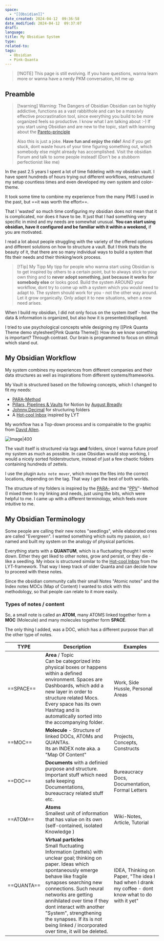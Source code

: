 ```yaml
---
space:
  - "[[Obsidian]]"
date_created: 2024-04-12  09:36:58
date_modified: 2024-04-12  09:37:07
draft: 
language: 
title: My Obsidian System
type: 
related-to: 
tags:
  - Obsidian
  - Pink-Quanta
---
```


> [!NOTE] This page is still evolving. If you have questions, wanna learn more or wanna have a nerdy PKM conversation, hit me up


## Preamble
> [!warning] Warning: The Dangers of Obsidian
> Obsidian can be highly addictive, functions as a vast rabbithole and can be a massivly effective procrastination tool, since everything you build to be more organized feels so productive. I know what I am talking about :-)
> If you start using Obsidian and are new to the topic, start with learning about the [Pareto-principle](https://en.wikipedia.org/wiki/Pareto_principle)
> 
> Also this is just a joke. **Have fun and enjoy the ride!** And if you get stuck, dont waste hours of your time figuring something out, which somebody else might already has accomplished. Visit the obsidian Forum and talk to some people instead! (Don't be a stubborn perfectionist like me)


In the past 2.5 years I spent a lot of time fiddeling with my obsidian vault.
I have spent hundreds of hours trying out different workflows, restructured my setup countless times and even developed my own system and color-theme.

It took some time to combine my experience from the many PMS I used in the past, but ==it was worth the effort==.

That I 'wasted' so much time configuring my obsidian does not mean that it is complicated, nor does it have to be. It just that I had something very specific in mind and my needs are somewhat unusual.
**You can start using obsidian, have it configured and be familiar with it within a weekend,** if you are motivated.

I read a lot about people struggling with the variety of the offered options and different solutions on how to structure a vault. But I think thats the beauty of it, that there are so many individual ways to build a system that fits their needs and their thinking/work process.

> [!Tip] My Tipp 
> My tipp for people who wanna start using Obsidian is to get inspired by others to a certain point, but to always stick to your own thing and to **never adopt something, just because it works for somebody else** or looks good. Build the system AROUND your workflow, dont try to come up with a system which you would need to adapt to. The system should work for you - not the other way around. Let it grow organically. Only adapt it to new situations, when a new need arises.

When I build my obsidian, I did not only focus on the system itself - how the data & information is organized, but also how it is presented/displayed.

I tried to use psychological concepts while designing my [[Pink Quanta Theme demo stylesheet|Pink Quanta Theme]]:
How do we know something is important? Through contrast.
Our brain is programmed to focus on stimuli which stand out.

## My Obsidian Workflow
My system combines my experiences from different companies and their data structures as well as inspirations from different systems/frameworks.

My Vault is structured based on the following concepts, which I changed to fit my needs: 

- [PARA-Method](https://mattgiaro.com/para-obsidian/)
- [Pillars, Pipelines & Vaults](https://www.youtube.com/watch?v=d93SGaf82OM) for Notion by [August Breadly](https://www.yearzero.io/notion-life-design)
- [Johnny.Decimal](https://johnnydecimal.com/) for structuring folders 
- A [Hot-cool Inbox](https://notes.linkingyourthinking.com/Atlas/Inbox) inspired by LYT 


My workflow has a Top-down process and is compairable to the graphic from [David Allen](davidco.com).

![Image|400](https://www.ssp.sh/blog/pkm-workflow-for-a-deeper-life/GTD-getting-things-done-workflow.png)



The vault itself is structured via tags **and** folders, since I wanna future proof my system as much as possible. In case Obsidian would stop working, I would a nicely sorted folderstructure, instead of just a few chaotic folders containing hundreds of zettels.

I use the plugin `Auto note mover`, which moves the files into the correct locations, depending on the tag. That way I get the best of both worlds.


The structure of my folders is inspired by the [PARA-](https://mattgiaro.com/para-obsidian/) and the "[PPV](https://www.yearzero.io/notion-life-design)"- Method (I mixed them to my linking and needs, just using the bits, which were helpful to me.
I came up with a different terminology, which feels more intuitive to me.


## My Obsidian Terminology

Some people are calling their new notes "seedlings", while elaborated ones are called "Evergreen".
I wanted something which suits my passion, so I named and built my system on the analogy of physical particles.

Everything starts with a **QUANTUM**, which is a fluctuating thought I wrote down. Either they get liked to other notes, grow and persist, or they die - like a seedling.
My inbox is structured similar to the [Hot-cool Inbox](https://notes.linkingyourthinking.com/Atlas/Inbox) from the LYT-framework. That way I keep track of older Quanta and can decide how to proceed with these notes.

Since the obsidian community calls their small Notes "Atomic notes" and the Index notes MOCs (Map of Content) I wanted to stick with this methodology, so that people can relate to it more easily.

### Types of notes / content

So, a small note is called an **ATOM**, many ATOMS linked together form a **MOC** (Molecule) and many molecules together form **SPACE**.

The only thing I added, was a DOC, which has a different purpose than all the other type of notes.


| TYPE | Description | Examples |
| ---- | ---- | ---- |
| ==SPACE== | **Area**  / Topic<br>Can be categorized into physical boxes or happens within a defined environment. Spaces are Dashboards, which add a new layer in order to structure related Mocs. Every space has its own Hashtag and is automatically sorted into the accompanying folder. | Work, Side Hussle, Personal Areas |
| ==MOC== | **Molecule** - Structure of linked DOCs, ATOMs and QUANTAs.<br>Its an INDEX note aka. a "Map Of Content" | Projects, Concepts, Constructs |
| ==DOC== | **Documents** with a definied purpose and structure. Important stuff which need safe keeping<br>Documentations, bureaucracy related stuff etc. | Bureaucracy Docs, Documentation, Formal Letters |
| ==ATOM== | **Atoms** <br>Smallest unit of information that has value on its own (self-contained, isolated Knowledge ) | Wiki-Notes,<br>Article, Tutorial |
| ==QUANTA== | **Virtual particles**<br>Small fluctuating Information (zettels) with unclear goal; thinking on paper. Ideas which spontaneously emerge behave like fragile synapses searching new connections. Such neural networks are getting annihilated over time if they dont interact with another "System", strengthening the synapses. If its is not being linked / incorporated over time, it will be deleted. | IDEA,  Thinking on Paper, "The idea I had when I drank my coffee - dont know what to do with it yet" |
